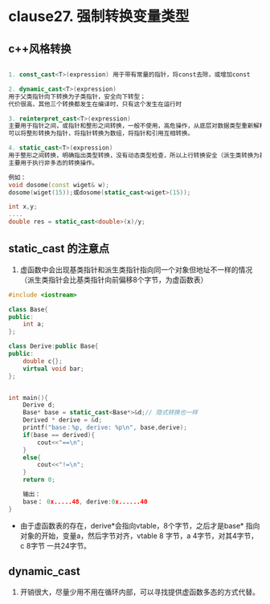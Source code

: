 <!--
 * @Author: zzzzztw
 * @Date: 2023-04-05 22:09:58
 * @LastEditors: Do not edit
 * @LastEditTime: 2023-04-07 11:38:42
 * @FilePath: /cpptest/Effectivecpp/clause27.md
-->
# clause27. 强制转换变量类型

## c++风格转换

```cpp

1. const_cast<T>(expression) 用于带有常量的指针，将const去除，或增加const

2. dynamic_cast<T>(expression) 
用于父类指针向下转换为子类指针，安全向下转型；
代价很高，其他三个转换都发生在编译时，只有这个发生在运行时

3. reinterpret_cast<T>(expression)
主要用于指针之间，或指针和整形之间转换，一般不使用，高危操作，从底层对数据类型重新解释，
可以将整形转换为指针，将指针转换为数组，将指针和引用互相转换。

4. static_cast<T>(expression)
用于整形之间转换，明确指出类型转换，没有动态类型检查，所以上行转换安全（派生类转换为基类安全），下行转换不安全（基类转换为派生类）
主要用于执行非多态的转换操作。

例如：
void dosome(const wiget& w);
dosome(wiget(15));或dosome(static_cast<wiget>(15));

int x,y;
....
double res = static_cast<double>(x)/y;
```

## static_cast 的注意点

1. 虚函数中会出现基类指针和派生类指针指向同一个对象但地址不一样的情况（派生类指针会比基类指针向前偏移8个字节，为虚函数表）

```cpp
#include <iostream>

class Base{
public:
    int a;
};

class Derive:public Base{
public:
    double c{};
    virtual void bar;
};


int main(){
    Derive d;
    Base* base = static_cast<Base*>&d;// 隐式转换也一样
    Derived * derive = &d;
    printf("base：%p, derive: %p\n", base,derive);
    if(base == derived){
        cout<<"==\n";
    }
    else{
        cout<<"!=\n";
    }
    return 0;

    输出：
    base： 0x.....48, derive:0x......40
}
```
* 由于虚函数表的存在，derive\*会指向vtable，8个字节，之后才是base\* 指向对象的开始，变量a，然后字节对齐，vtable 8 字节，a 4字节，对其4字节，c 8字节 一共24字节。
## dynamic_cast 
1. 开销很大，尽量少用不用在循环内部，可以寻找提供虚函数多态的方式代替。